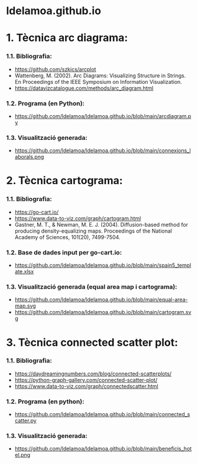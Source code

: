 # ldelamoa.github.io

# 1. Tècnica arc diagrama:

### 1.1. Bibliografia: 
- https://github.com/szkics/arcplot
- Wattenberg, M. (2002). Arc Diagrams: Visualizing Structure in Strings. En Proceedings of the IEEE Symposium on Information Visualization.
- https://datavizcatalogue.com/methods/arc_diagram.html

### 1.2. Programa (en Python):
- https://github.com/ldelamoa/ldelamoa.github.io/blob/main/arcdiagram.py

### 1.3. Visualització generada: 
- https://github.com/ldelamoa/ldelamoa.github.io/blob/main/connexions_laborals.png

# 2. Tècnica cartograma:

### 1.1. Bibliografia: 
- https://go-cart.io/
- https://www.data-to-viz.com/graph/cartogram.html
- Gastner, M. T., & Newman, M. E. J. (2004). Diffusion-based method for producing density-equalizing maps. Proceedings of the National Academy of Sciences, 101(20), 7499-7504.

### 1.2. Base de dades input per go-cart.io:
- https://github.com/ldelamoa/ldelamoa.github.io/blob/main/spain5_template.xlsx

### 1.3. Visualització generada (equal area map i cartograma): 
- https://github.com/ldelamoa/ldelamoa.github.io/blob/main/equal-area-map.svg
- https://github.com/ldelamoa/ldelamoa.github.io/blob/main/cartogram.svg

# 3. Tècnica connected scatter plot:

### 1.1. Bibliografia: 
- https://daydreamingnumbers.com/blog/connected-scatterplots/
- https://python-graph-gallery.com/connected-scatter-plot/
- https://www.data-to-viz.com/graph/connectedscatter.html

### 1.2. Programa (en python):
- https://github.com/ldelamoa/ldelamoa.github.io/blob/main/connected_scatter.py

### 1.3. Visualització generada: 
- https://github.com/ldelamoa/ldelamoa.github.io/blob/main/beneficis_hotel.png

